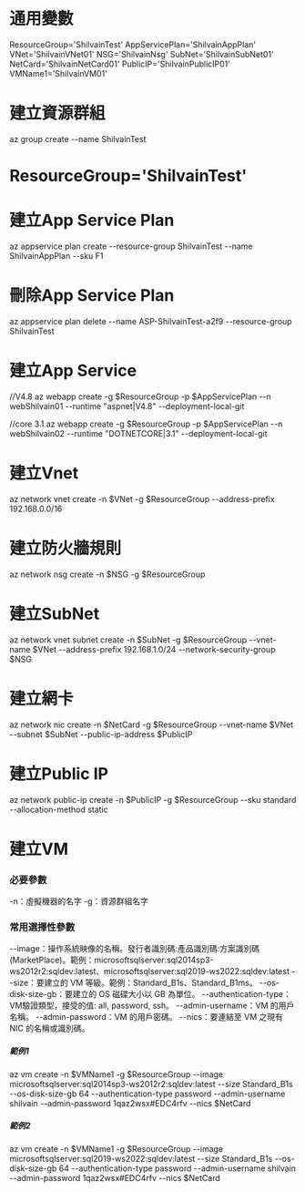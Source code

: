
# 通用變數
ResourceGroup='ShilvainTest'
AppServicePlan='ShilvainAppPlan'
VNet='ShilvainVNet01'
NSG='ShilvainNsg'
SubNet='ShilvainSubNet01'
NetCard='ShilvainNetCard01'
PublicIP='ShilvainPublicIP01'
VMName1='ShilvainVM01'

# 建立資源群組
az group create --name ShilvainTest
# ResourceGroup='ShilvainTest'

# 建立App Service Plan
az appservice plan create --resource-group ShilvainTest --name ShilvainAppPlan --sku F1

# 刪除App Service Plan
az appservice plan delete --name ASP-ShilvainTest-a2f9 --resource-group ShilvainTest

# 建立App Service
//V4.8
az webapp create -g $ResourceGroup -p $AppServicePlan --n webShilvain01 --runtime "aspnet|V4.8" --deployment-local-git

//core 3.1
az webapp create -g $ResourceGroup -p $AppServicePlan --n webShilvain02 --runtime "DOTNETCORE|3.1" --deployment-local-git

# 建立Vnet
az network vnet create -n $VNet -g $ResourceGroup --address-prefix 192.168.0.0/16

# 建立防火牆規則
az network nsg create -n $NSG -g $ResourceGroup

# 建立SubNet
az network vnet subnet create -n $SubNet -g $ResourceGroup --vnet-name $VNet --address-prefix 192.168.1.0/24 --network-security-group $NSG

# 建立網卡
az network nic create -n $NetCard -g $ResourceGroup --vnet-name $VNet --subnet $SubNet --public-ip-address $PublicIP

# 建立Public IP
az network public-ip create -n $PublicIP -g $ResourceGroup --sku standard --allocation-method static

# 建立VM

### 必要參數

-n：虛擬機器的名字
-g：資源群組名字

### 常用選擇性參數

--image：操作系統映像的名稱。發行者識別碼:產品識別碼:方案識別碼(MarketPlace)。範例：microsoftsqlserver:sql2014sp3-ws2012r2:sqldev:latest、microsoftsqlserver:sql2019-ws2022:sqldev:latest
--size：要建立的 VM 等級。範例：Standard_B1s、Standard_B1ms。
--os-disk-size-gb：要建立的 OS 磁碟大小以 GB 為單位。
--authentication-type：VM驗證類型，接受的值: all, password, ssh。
--admin-username：VM 的用戶名稱。
--admin-password：VM 的用戶密碼。
--nics：要連結至 VM 之現有 NIC 的名稱或識別碼。 

##### 範例1

az vm create -n $VMName1 -g $ResourceGroup --image microsoftsqlserver:sql2014sp3-ws2012r2:sqldev:latest --size Standard_B1s --os-disk-size-gb 64 --authentication-type password --admin-username shilvain --admin-password 1qaz2wsx#EDC4rfv --nics $NetCard

##### 範例2

az vm create -n $VMName1 -g $ResourceGroup --image microsoftsqlserver:sql2019-ws2022:sqldev:latest --size Standard_B1s --os-disk-size-gb 64 --authentication-type password --admin-username shilvain --admin-password 1qaz2wsx#EDC4rfv --nics $NetCard
